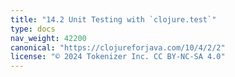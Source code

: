 ```yaml
---
title: "14.2 Unit Testing with `clojure.test`"
type: docs
nav_weight: 42200
canonical: "https://clojureforjava.com/10/4/2/2"
license: "© 2024 Tokenizer Inc. CC BY-NC-SA 4.0"
---
```

